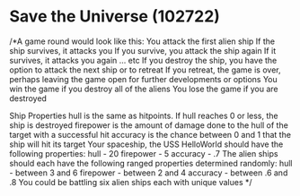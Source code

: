 # Save the Universe (102722)
 
/*A game round would look like this:
You attack the first alien ship
If the ship survives, it attacks you
If you survive, you attack the ship again
If it survives, it attacks you again … etc
If you destroy the ship, you have the option to attack the next ship or to retreat
If you retreat, the game is over, perhaps leaving the game open for further developments or options
You win the game if you destroy all of the aliens
You lose the game if you are destroyed


Ship Properties
hull is the same as hitpoints. If hull reaches 0 or less, the ship is destroyed
firepower is the amount of damage done to the hull of the target with a successful hit
accuracy is the chance between 0 and 1 that the ship will hit its target
Your spaceship, the USS HelloWorld should have the following properties:
hull - 20
firepower - 5
accuracy - .7
The alien ships should each have the following ranged properties determined randomly:
hull - between 3 and 6
firepower - between 2 and 4
accuracy - between .6 and .8
You could be battling six alien ships each with unique values */